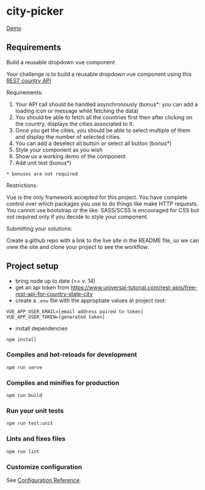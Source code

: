 # city-picker

[Demo](https://tealicious.github.io/city-picker-dist/)

## Requirements

Build a reusable dropdown vue component

Your challenge is to build a reusable dropdown vue component using this [REST country API](https://www.universal-tutorial.com/rest-apis/free-rest-api-for-country-state-city)

Requirements:

1. Your API call should be handled asynchronously (bonus\*: you can add a loading icon or message while fetching the data)
2. You should be able to fetch all the countries first then after clicking on the country, displays the cities associated to it.
3. Once you get the cities, you should be able to select multiple of them and display the number of selected cities.
4. You can add a deselect all button or select all button (bonus\*)
5. Style your component as you wish
6. Show us a working demo of the component
7. Add unit test (bonus\*)

`* bonuses are not required`

Restrictions:

Vue is the only framework accepted for this project. You have complete control over which packages you use to do things like make HTTP requests.
You cannot use bootstrap or the like. SASS/SCSS is encouraged for CSS but not required only if you decide to style your component.

Submitting your solutions:

Create a github repo with a link to the live site in the README file, so we can view the site and clone your project to see the workflow.

## Project setup

- bring node up to date (>= v. 14)
- get an api token from https://www.universal-tutorial.com/rest-apis/free-rest-api-for-country-state-city
- create a `.env` file with the approptiate values at project root:

```
VUE_APP_USER_EMAIL=[email address paired to token]
VUE_APP_USER_TOKEN=[generated token]
```

- install dependencies

```
npm install
```

### Compiles and hot-reloads for development

```
npm run serve
```

### Compiles and minifies for production

```
npm run build
```

### Run your unit tests

```
npm run test:unit
```

### Lints and fixes files

```
npm run lint
```

### Customize configuration

See [Configuration Reference](https://cli.vuejs.org/config/).
